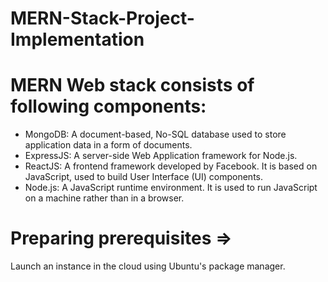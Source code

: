 # MERN-Stack-Project-Implementation

# MERN Web stack consists of following components:

- MongoDB: A document-based, No-SQL database used to store application data in a form of documents.
- ExpressJS: A server-side Web Application framework for Node.js.
- ReactJS: A frontend framework developed by Facebook. It is based on JavaScript, used to build User Interface (UI) components.
- Node.js: A JavaScript runtime environment. It is used to run JavaScript on a machine rather than in a browser.

# Preparing prerequisites =>
Launch an instance in the cloud using Ubuntu's package manager.


